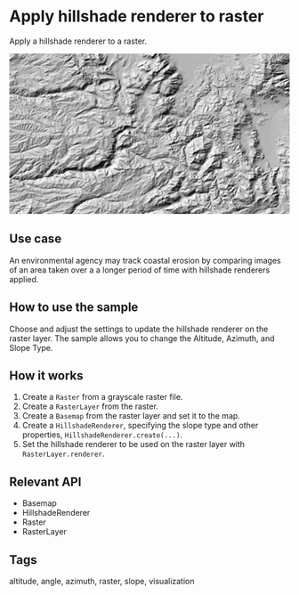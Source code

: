# Apply hillshade renderer to raster

Apply a hillshade renderer to a raster.

![Image of apply hillshade renderer to raster](apply-hillshade-renderer-to-raster.png)

## Use case

An environmental agency may track coastal erosion by comparing images of an area taken over a a longer period of time with hillshade renderers applied.

## How to use the sample

Choose and adjust the settings to update the hillshade renderer on the raster layer. The sample allows you to change the Altitude, Azimuth, and Slope Type.

## How it works

1. Create a `Raster` from a grayscale raster file.
2. Create a `RasterLayer` from the raster.
3. Create a `Basemap` from the raster layer and set it to the map.
4. Create a `HillshadeRenderer`, specifying the slope type and other properties, `HillshadeRenderer.create(...)`.
5. Set the hillshade renderer to be used on the raster layer with `RasterLayer.renderer`.

## Relevant API

* Basemap
* HillshadeRenderer
* Raster
* RasterLayer

## Tags

altitude, angle, azimuth, raster, slope, visualization
